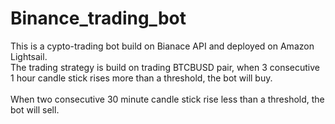 # Binance_trading_bot
This is a cypto-trading bot build on Bianace API and deployed on Amazon Lightsail.  <br />
The trading strategy is build on trading BTCBUSD pair, when 3 consecutive 1 hour candle stick rises more than a threshold, the bot will buy. <br />  
When two consecutive 30 minute candle stick rise less than a threshold, the bot will sell.  <br />


